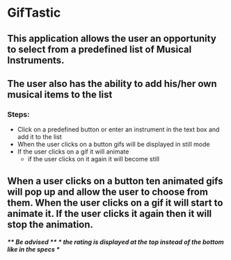 # GifTastic

## This application allows the user an opportunity to select from a predefined list of Musical Instruments.

## The user also has the ability to add his/her own musical items to the list


### Steps: ###
* Click on a predefined button or enter an instrument in the text box and add it to the list
* When the user clicks on a button gifs will be displayed in still mode
* If the user clicks on a gif it will animate 
    * if the user clicks on it again it will become still
    

## When a user clicks on a button ten animated gifs will pop up and allow the user to choose from them.  When the user clicks on a gif it will start to animate it.  If the user clicks it again then it will stop the animation.


##### ** Be advised ** * the rating is displayed at the top instead of the bottom like in the specs *
